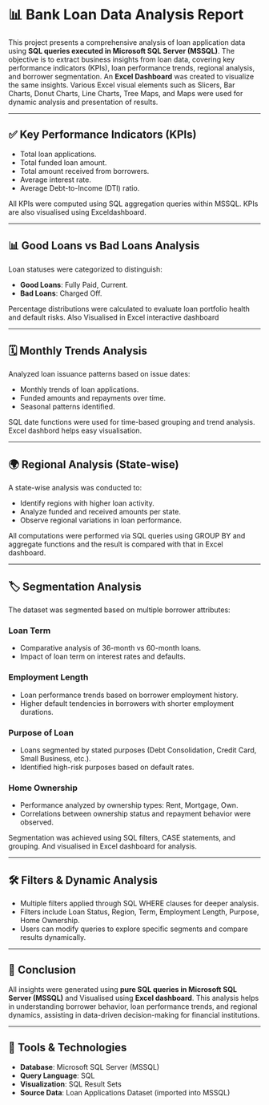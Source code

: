 # 📊 Bank Loan Data Analysis Report 

This project presents a comprehensive analysis of loan application data using **SQL queries executed in Microsoft SQL Server (MSSQL)**. The objective is to extract business insights from loan data, covering key performance indicators (KPIs), loan performance trends, regional analysis, and borrower segmentation. 
An **Excel Dashboard** was created to visualize the same insights. Various Excel visual elements such as Slicers, Bar Charts, Donut Charts, Line Charts, Tree Maps, and Maps were used for dynamic analysis and presentation of results.

---

## ✅ Key Performance Indicators (KPIs)

- Total loan applications.
- Total funded loan amount.
- Total amount received from borrowers.
- Average interest rate.
- Average Debt-to-Income (DTI) ratio.

All KPIs were computed using SQL aggregation queries within MSSQL. KPIs are also visualised using Exceldashboard.

---

## 📊 Good Loans vs Bad Loans Analysis

Loan statuses were categorized to distinguish:
- **Good Loans**: Fully Paid, Current.
- **Bad Loans**:  Charged Off.

Percentage distributions were calculated to evaluate loan portfolio health and default risks. Also Visualised in Excel interactive dashboard

---

## 🗓️ Monthly Trends Analysis

Analyzed loan issuance patterns based on issue dates:
- Monthly trends of loan applications.
- Funded amounts and repayments over time.
- Seasonal patterns identified.

SQL date functions were used for time-based grouping and trend analysis. Excel dashbord helps easy visualisation.

---

## 🌍 Regional Analysis (State-wise)

A state-wise analysis was conducted to:
- Identify regions with higher loan activity.
- Analyze funded and received amounts per state.
- Observe regional variations in loan performance.

All computations were performed via SQL queries using GROUP BY and aggregate functions and the result is compared with that in Excel dashboard.

---

## 🏷️ Segmentation Analysis

The dataset was segmented based on multiple borrower attributes:

### Loan Term
- Comparative analysis of 36-month vs 60-month loans.
- Impact of loan term on interest rates and defaults.

### Employment Length
- Loan performance trends based on borrower employment history.
- Higher default tendencies in borrowers with shorter employment durations.

### Purpose of Loan
- Loans segmented by stated purposes (Debt Consolidation, Credit Card, Small Business, etc.).
- Identified high-risk purposes based on default rates.

### Home Ownership
- Performance analyzed by ownership types: Rent, Mortgage, Own.
- Correlations between ownership status and repayment behavior were observed.

Segmentation was achieved using SQL filters, CASE statements, and grouping. And visualised in Excel dashboard for analysis.

---

## 🛠️ Filters & Dynamic Analysis

- Multiple filters applied through SQL WHERE clauses for deeper analysis.
- Filters include Loan Status, Region, Term, Employment Length, Purpose, Home Ownership.
- Users can modify queries to explore specific segments and compare results dynamically.

---

## 📝 Conclusion

All insights were generated using **pure SQL queries in Microsoft SQL Server (MSSQL)** and Visualised using **Excel dashboard**. This analysis helps in understanding borrower behavior, loan performance trends, and regional dynamics, assisting in data-driven decision-making for financial institutions.

---

## 📂 Tools & Technologies
- **Database**: Microsoft SQL Server (MSSQL)
- **Query Language**: SQL
- **Visualization**: SQL Result Sets 
- **Source Data**: Loan Applications Dataset (imported into MSSQL)

